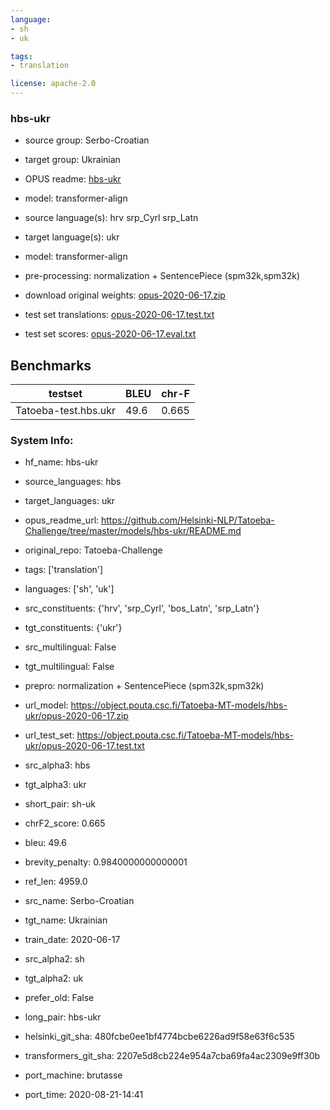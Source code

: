 ```yaml
---
language: 
- sh
- uk

tags:
- translation

license: apache-2.0
---
```


### hbs-ukr

* source group: Serbo-Croatian 
* target group: Ukrainian 
*  OPUS readme: [hbs-ukr](https://github.com/Helsinki-NLP/Tatoeba-Challenge/tree/master/models/hbs-ukr/README.md)

*  model: transformer-align
* source language(s): hrv srp_Cyrl srp_Latn
* target language(s): ukr
* model: transformer-align
* pre-processing: normalization + SentencePiece (spm32k,spm32k)
* download original weights: [opus-2020-06-17.zip](https://object.pouta.csc.fi/Tatoeba-MT-models/hbs-ukr/opus-2020-06-17.zip)
* test set translations: [opus-2020-06-17.test.txt](https://object.pouta.csc.fi/Tatoeba-MT-models/hbs-ukr/opus-2020-06-17.test.txt)
* test set scores: [opus-2020-06-17.eval.txt](https://object.pouta.csc.fi/Tatoeba-MT-models/hbs-ukr/opus-2020-06-17.eval.txt)

## Benchmarks

| testset               | BLEU  | chr-F |
|-----------------------|-------|-------|
| Tatoeba-test.hbs.ukr 	| 49.6 	| 0.665 |


### System Info: 
- hf_name: hbs-ukr

- source_languages: hbs

- target_languages: ukr

- opus_readme_url: https://github.com/Helsinki-NLP/Tatoeba-Challenge/tree/master/models/hbs-ukr/README.md

- original_repo: Tatoeba-Challenge

- tags: ['translation']

- languages: ['sh', 'uk']

- src_constituents: {'hrv', 'srp_Cyrl', 'bos_Latn', 'srp_Latn'}

- tgt_constituents: {'ukr'}

- src_multilingual: False

- tgt_multilingual: False

- prepro:  normalization + SentencePiece (spm32k,spm32k)

- url_model: https://object.pouta.csc.fi/Tatoeba-MT-models/hbs-ukr/opus-2020-06-17.zip

- url_test_set: https://object.pouta.csc.fi/Tatoeba-MT-models/hbs-ukr/opus-2020-06-17.test.txt

- src_alpha3: hbs

- tgt_alpha3: ukr

- short_pair: sh-uk

- chrF2_score: 0.665

- bleu: 49.6

- brevity_penalty: 0.9840000000000001

- ref_len: 4959.0

- src_name: Serbo-Croatian

- tgt_name: Ukrainian

- train_date: 2020-06-17

- src_alpha2: sh

- tgt_alpha2: uk

- prefer_old: False

- long_pair: hbs-ukr

- helsinki_git_sha: 480fcbe0ee1bf4774bcbe6226ad9f58e63f6c535

- transformers_git_sha: 2207e5d8cb224e954a7cba69fa4ac2309e9ff30b

- port_machine: brutasse

- port_time: 2020-08-21-14:41